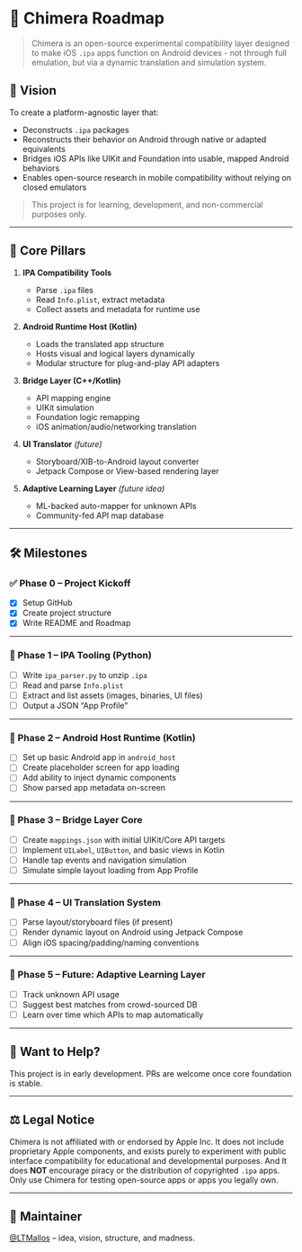 # 🧭 Chimera Roadmap

> Chimera is an open-source experimental compatibility layer designed to make iOS `.ipa` apps function on Android devices - not through full emulation, but via a dynamic translation and simulation system.

## 🌌 Vision

To create a platform-agnostic layer that:
- Deconstructs `.ipa` packages
- Reconstructs their behavior on Android through native or adapted equivalents
- Bridges iOS APIs like UIKit and Foundation into usable, mapped Android behaviors
- Enables open-source research in mobile compatibility without relying on closed emulators

> This project is for learning, development, and non-commercial purposes only.

---

## 🧱 Core Pillars

1. **IPA Compatibility Tools**  
   - Parse `.ipa` files
   - Read `Info.plist`, extract metadata
   - Collect assets and metadata for runtime use

2. **Android Runtime Host (Kotlin)**  
   - Loads the translated app structure
   - Hosts visual and logical layers dynamically
   - Modular structure for plug-and-play API adapters

3. **Bridge Layer (C++/Kotlin)**  
   - API mapping engine
   - UIKit simulation
   - Foundation logic remapping
   - iOS animation/audio/networking translation

4. **UI Translator** *(future)*  
   - Storyboard/XIB-to-Android layout converter
   - Jetpack Compose or View-based rendering layer

5. **Adaptive Learning Layer** *(future idea)*  
   - ML-backed auto-mapper for unknown APIs
   - Community-fed API map database

---

## 🛠️ Milestones

### ✅ Phase 0 – Project Kickoff
- [x] Setup GitHub
- [x] Create project structure
- [x] Write README and Roadmap

---

### 🔧 Phase 1 – IPA Tooling (Python)
- [ ] Write `ipa_parser.py` to unzip `.ipa`
- [ ] Read and parse `Info.plist`
- [ ] Extract and list assets (images, binaries, UI files)
- [ ] Output a JSON “App Profile”

---

### 🔧 Phase 2 – Android Host Runtime (Kotlin)
- [ ] Set up basic Android app in `android_host`
- [ ] Create placeholder screen for app loading
- [ ] Add ability to inject dynamic components
- [ ] Show parsed app metadata on-screen

---

### 🔧 Phase 3 – Bridge Layer Core
- [ ] Create `mappings.json` with initial UIKit/Core API targets
- [ ] Implement `UILabel`, `UIButton`, and basic views in Kotlin
- [ ] Handle tap events and navigation simulation
- [ ] Simulate simple layout loading from App Profile

---

### 🧠 Phase 4 – UI Translation System
- [ ] Parse layout/storyboard files (if present)
- [ ] Render dynamic layout on Android using Jetpack Compose
- [ ] Align iOS spacing/padding/naming conventions

---

### 🧬 Phase 5 – Future: Adaptive Learning Layer
- [ ] Track unknown API usage
- [ ] Suggest best matches from crowd-sourced DB
- [ ] Learn over time which APIs to map automatically

---

## 📣 Want to Help?
This project is in early development. PRs are welcome once core foundation is stable.

---

## ⚖️ Legal Notice
Chimera is not affiliated with or endorsed by Apple Inc. It does not include proprietary Apple components, and exists purely to experiment with public interface compatibility for educational and developmental purposes. And It does **NOT** encourage piracy or the distribution of copyrighted `.ipa` apps. Only use Chimera for testing open-source apps or apps you legally own.

---

## 👑 Maintainer
[@LTMallos](https://github.com/LTMallos) – idea, vision, structure, and madness.

